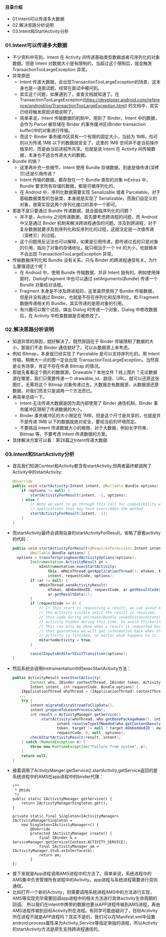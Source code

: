 #### 目录介绍
- 01.Intent可以传递多大数据
- 02.解决思路分析说明
- 03.Intent和StartActivity分析



### 01.Intent可以传递多大数据
- 不少资料中写到，Intent 在 Activity 间传递基础类型数据或者可序列化的对象数据。但是 Intent 对数据大小是有限制的，当超过这个限制后，就会触发 TransactionTooLargeException 异常。
- 异常原因
    - Intent 传递大数据，会出现TransactionTooLargeException的场景，这本身也是一道面试题，经常在面试中被问到。
    - 其实这个问题，如果遇到了，查查文档就知道了。在 TransactionTooLargeException(https://developer.android.com/reference/android/os/TransactionTooLargeException.html) 的文档中，其实已经将触发原因详细说明了。
    - 简单来说，Intent 传输数据的机制中，用到了 Binder。Intent 中的数据，会作为 Parcel 被存储在 Binder 的事务缓冲区(Binder transaction buffer)中的对象进行传输。
    - 而这个 Binder 事务缓冲区具有一个有限的固定大小，当前为 1MB。你可别以为传递 1MB 以下的数据就安全了，这里的 1MB 空间并不是当前操作独享的，而是由当前进程所共享。也就是说 Intent 在 Activity 间传输数据，本身也不适合传递太大的数据。
- Bundle 的锅？
    - 这里再补充一些细节，Intent 使用 Bundle 存储数据，到底是值传递(深拷贝)还是引用传递？
    - Intent 传输的数据，都存放在一个 Bundle 类型的对象 mExtras 中，Bundle 要求所有存储的数据，都是可被序列化的。
    - 在 Android 中，序列化数据需要实现 Serializable 或者 Parcelable。对于基础数据类型的包装类，本身就是实现了 Serializable，而我们自定义的对象，按需实现这两个序列化接口的其中一个即可。
- 那是不是只要通过 Bundle 传递数据，就会面临序列化的问题？
    - 并不是，Activity 之间传递数据，首先要考虑跨进程的问题，而 Android 中又是通过 Binder 机制来解决跨进程通信的问题。涉及到跨进程，对于复杂数据就要涉及到序列化和反序列化的过程，这就注定是一次值传递（深拷贝）的过程。
    - 这个问题用反证法也可以解释，如果是引用传递，那传递过去的只是对象的引用，指向了对象的存储地址，就只相当于一个 Int 的大小，也就根本不会出现 TransactionTooLargeException 异常。
- 传输数据序列化和 Bundle 没有关系，只与 Binder 的跨进程通信有关。为什么要强调这个呢？
    - 在 Android 中，使用 Bundle 传输数据，并非 Intent 独有的。例如使用弹窗时，DialogFragment 中也可以通过 setArguments(Bundle) 传递一个 Bundle 对象给对话框。
    - Fragment 本身是不涉及跨进程的，这里虽然使用了 Bundle 传输数据，但是并没有通过 Binder，也就是不存在序列化和反序列化。和 Fragment 数据传递相关的 Bundle，其实传递的是原对象的引用。
    - 有兴趣可以做个试验，弹出 Dialog 时传递一个对象，Dialog 中修改数据后，在 Activity 中检查数据是否被修改了。


### 02.解决思路分析说明
- 知道异常的原因，就好解决了。既然原因在于 Binder 传输限制了数据的大小，那我们不走 Binder 通信就好了。可以从数据源上来考虑。
- 例如 Bitmap，本身就已经实现了 Parcelable 是可以支持序列化的。用 Intent 传输，稍微大一点的图一定会出现 TransactionTooLargeException。当然真是业务场景，肯定不存在传递 Bitmap 的情况。
- 那就先看看这个图片的数据源。Drawable？本地文件？线上图片？无论数据源在哪里，我们只需要传递一个 drawable_id、路径、URL，就可以还原这张图片，无需将这个 Bitmap 对象传递过去。大数据总有数据源，从数据源还原数据，对我们而言只是调用一个方法而已。
- 再简单总结一下。
    - Intent 无法传递大数据是因为其内部使用了 Binder 通信机制，Binder 事务缓冲区限制了传递数据的大小。
    - Binder 事务缓冲区的大小限定在 1MB，但是这个尺寸是共享的，也就是并不是传递 1MB 以下的数据就绝对安全，要视当前的环境而定。
    - 不要挑战 Intent 传递数据大小的极限，对于大数据，例如长字符串、Bitmap 等，不要考虑 Intent 传递数据的方案。
- 具体解决方案可以看：第26篇之Intent传递大数据



### 03.Intent和StartActivity分析
- 首先我们知道Context和Activity都含有startActivity,但两者最终都调用了Activity中的startActivity:
    ```java
    @Override
    public void startActivity(Intent intent, @Nullable Bundle options) {
        if (options != null) {
            startActivityForResult(intent, -1, options);
        } else {
            // Note we want to go through this call for compatibility with
            // applications that may have overridden the method.
            startActivityForResult(intent, -1);
        }
    }
    ```
- 而startActivity最终会调用自身的startActivityForResult，省略了嵌套activity的代码：
    ```java
    public void startActivityForResult(@RequiresPermission Intent intent, int requestCode,
            @Nullable Bundle options) {
      options = transferSpringboardActivityOptions(options);
            Instrumentation.ActivityResult ar =
                mInstrumentation.execStartActivity(
                    this, mMainThread.getApplicationThread(), mToken, this,
                    intent, requestCode, options);
            if (ar != null) {
                mMainThread.sendActivityResult(
                    mToken, mEmbeddedID, requestCode, ar.getResultCode(),
                    ar.getResultData());
            }
            if (requestCode >= 0) {
                // If this start is requesting a result, we can avoid making
                // the activity visible until the result is received.  Setting
                // this code during onCreate(Bundle savedInstanceState) or onResume() will keep the
                // activity hidden during this time, to avoid flickering.
                // This can only be done when a result is requested because
                // that guarantees we will get information back when the
                // activity is finished, no matter what happens to it.
                mStartedActivity = true;
            }
    
            cancelInputsAndStartExitTransition(options);
    }
    ```
- 然后系统会调用Instrumentation中的execStartActivity方法：
    ```java
    public ActivityResult execStartActivity(
            Context who, IBinder contextThread, IBinder token, Activity target,
            Intent intent, int requestCode, Bundle options) {
        IApplicationThread whoThread = (IApplicationThread) contextThread;
       ...
        try {
            intent.migrateExtraStreamToClipData();
            intent.prepareToLeaveProcess(who);
            int result = ActivityManager.getService()
                .startActivity(whoThread, who.getBasePackageName(), intent,
                        intent.resolveTypeIfNeeded(who.getContentResolver()),
                        token, target != null ? target.mEmbeddedID : null,
                        requestCode, 0, null, options);
            checkStartActivityResult(result, intent);
        } catch (RemoteException e) {
            throw new RuntimeException("Failure from system", e);
        }
        return null;
    }
    ```
- 接着调用了ActivityManger.getService().startActivity,getService返回的是系统进程中的AMS在app进程中的binder代理：
    ```
    /**
     * @hide
     */
    public static IActivityManager getService() {
        return IActivityManagerSingleton.get();
    }
    
    private static final Singleton<IActivityManager> IActivityManagerSingleton =
        new Singleton<IActivityManager>() {
            @Override
            protected IActivityManager create() {
                final IBinder b = ServiceManager.getService(Context.ACTIVITY_SERVICE);
                final IActivityManager am = IActivityManager.Stub.asInterface(b);
                return am;
            }
    };
    ```
- 接下来就是App进程调用AMS进程中的方法了。简单来说，系统进程中的AMS集中负责管理所有进程中的Activity。app进程与系统进程需要进行双向通信。
- 比如打开一个新的Activity，则需要调用系统进程AMS中的方法进行实现，AMS等实现完毕需要回调app进程中的相关方法进行具体activity生命周期的回调。
所以我们在intent中携带的数据也要从APP进程传输到AMS进程，再由AMS进程传输到目标Activity所在进程。有同学可能由疑问了，目标Acitivity所在进程不就是APP进程吗？其实不是的，我们可以在Manifest.xml中设置android:process属性来为Activity,Service等指定单独的进程，所以Activity的startActivity方法是原生支持跨进程通信的。



